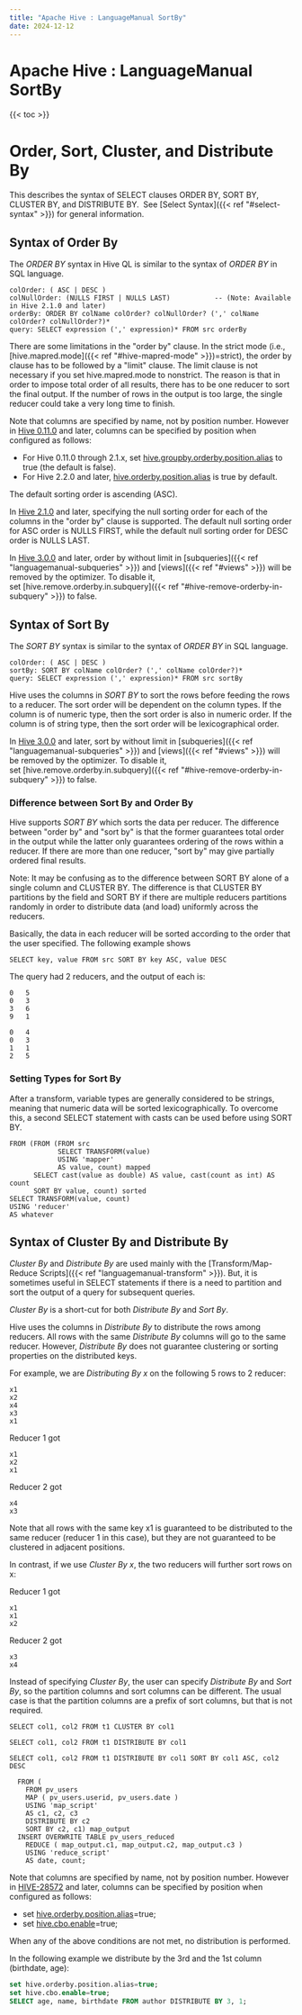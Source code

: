 ```yaml
---
title: "Apache Hive : LanguageManual SortBy"
date: 2024-12-12
---
```


# Apache Hive : LanguageManual SortBy

{{< toc >}}

# Order, Sort, Cluster, and Distribute By

This describes the syntax of SELECT clauses ORDER BY, SORT BY, CLUSTER BY, and DISTRIBUTE BY.  See [Select Syntax]({{< ref "#select-syntax" >}}) for general information.

## Syntax of Order By

The *ORDER BY* syntax in Hive QL is similar to the syntax of *ORDER BY* in SQL language.

```
colOrder: ( ASC | DESC )
colNullOrder: (NULLS FIRST | NULLS LAST)           -- (Note: Available in Hive 2.1.0 and later)
orderBy: ORDER BY colName colOrder? colNullOrder? (',' colName colOrder? colNullOrder?)*
query: SELECT expression (',' expression)* FROM src orderBy

```

There are some limitations in the "order by" clause. In the strict mode (i.e., [hive.mapred.mode]({{< ref "#hive-mapred-mode" >}})=strict), the order by clause has to be followed by a "limit" clause. The limit clause is not necessary if you set hive.mapred.mode to nonstrict. The reason is that in order to impose total order of all results, there has to be one reducer to sort the final output. If the number of rows in the output is too large, the single reducer could take a very long time to finish.

Note that columns are specified by name, not by position number. However in [Hive 0.11.0](https://issues.apache.org/jira/browse/HIVE-581) and later, columns can be specified by position when configured as follows:

* For Hive 0.11.0 through 2.1.x, set [hive.groupby.orderby.position.alias](https://hive.apache.org/docs/latest/user/configuration-properties#hivegroupbyorderbypositionalias) to true (the default is false).
* For Hive 2.2.0 and later, [hive.orderby.position.alias](https://hive.apache.org/docs/latest/user/configuration-properties#hiveorderbypositionalias) is true by default.

The default sorting order is ascending (ASC).

In [Hive 2.1.0](https://issues.apache.org/jira/browse/HIVE-12994) and later, specifying the null sorting order for each of the columns in the "order by" clause is supported. The default null sorting order for ASC order is NULLS FIRST, while the default null sorting order for DESC order is NULLS LAST.

In [Hive 3.0.0](https://issues.apache.org/jira/browse/HIVE-6348) and later, order by without limit in [subqueries]({{< ref "languagemanual-subqueries" >}}) and [views]({{< ref "#views" >}}) will be removed by the optimizer. To disable it, set [hive.remove.orderby.in.subquery]({{< ref "#hive-remove-orderby-in-subquery" >}}) to false.

## Syntax of Sort By

The *SORT BY* syntax is similar to the syntax of *ORDER BY* in SQL language.

```
colOrder: ( ASC | DESC )
sortBy: SORT BY colName colOrder? (',' colName colOrder?)*
query: SELECT expression (',' expression)* FROM src sortBy

```

Hive uses the columns in *SORT BY* to sort the rows before feeding the rows to a reducer. The sort order will be dependent on the column types. If the column is of numeric type, then the sort order is also in numeric order. If the column is of string type, then the sort order will be lexicographical order.

In [Hive 3.0.0](https://issues.apache.org/jira/browse/HIVE-6348) and later, sort by without limit in [subqueries]({{< ref "languagemanual-subqueries" >}}) and [views]({{< ref "#views" >}}) will be removed by the optimizer. To disable it, set [hive.remove.orderby.in.subquery]({{< ref "#hive-remove-orderby-in-subquery" >}}) to false.

### Difference between Sort By and Order By

Hive supports *SORT BY* which sorts the data per reducer. The difference between "order by" and "sort by" is that the former guarantees total order in the output while the latter only guarantees ordering of the rows within a reducer. If there are more than one reducer, "sort by" may give partially ordered final results.

Note: It may be confusing as to the difference between SORT BY alone of a single column and CLUSTER BY. The difference is that CLUSTER BY partitions by the field and SORT BY if there are multiple reducers partitions randomly in order to distribute data (and load) uniformly across the reducers.

Basically, the data in each reducer will be sorted according to the order that the user specified. The following example shows

```
SELECT key, value FROM src SORT BY key ASC, value DESC

```

The query had 2 reducers, and the output of each is:

```
0   5
0   3
3   6
9   1

```

```
0   4
0   3
1   1
2   5

```

### Setting Types for Sort By

After a transform, variable types are generally considered to be strings, meaning that numeric data will be sorted lexicographically. To overcome this, a second SELECT statement with casts can be used before using SORT BY.

```
FROM (FROM (FROM src
            SELECT TRANSFORM(value)
            USING 'mapper'
            AS value, count) mapped
      SELECT cast(value as double) AS value, cast(count as int) AS count
      SORT BY value, count) sorted
SELECT TRANSFORM(value, count)
USING 'reducer'
AS whatever

```

## Syntax of Cluster By and Distribute By

*Cluster By* and *Distribute By* are used mainly with the [Transform/Map-Reduce Scripts]({{< ref "languagemanual-transform" >}}). But, it is sometimes useful in SELECT statements if there is a need to partition and sort the output of a query for subsequent queries.

*Cluster By* is a short-cut for both *Distribute By* and *Sort By*.

Hive uses the columns in *Distribute By* to distribute the rows among reducers. All rows with the same *Distribute By* columns will go to the same reducer. However, *Distribute By* does not guarantee clustering or sorting properties on the distributed keys.

For example, we are *Distributing By x* on the following 5 rows to 2 reducer:

```
x1
x2
x4
x3
x1

```

Reducer 1 got

```
x1
x2
x1

```

Reducer 2 got

```
x4
x3

```

Note that all rows with the same key x1 is guaranteed to be distributed to the same reducer (reducer 1 in this case), but they are not guaranteed to be clustered in adjacent positions.

In contrast, if we use *Cluster By x*, the two reducers will further sort rows on x:

Reducer 1 got

```
x1
x1
x2

```

Reducer 2 got

```
x3
x4

```

Instead of specifying *Cluster By*, the user can specify *Distribute By* and *Sort By*, so the partition columns and sort columns can be different. The usual case is that the partition columns are a prefix of sort columns, but that is not required.

```
SELECT col1, col2 FROM t1 CLUSTER BY col1

```

```
SELECT col1, col2 FROM t1 DISTRIBUTE BY col1

SELECT col1, col2 FROM t1 DISTRIBUTE BY col1 SORT BY col1 ASC, col2 DESC

```

```
  FROM (
    FROM pv_users
    MAP ( pv_users.userid, pv_users.date )
    USING 'map_script'
    AS c1, c2, c3
    DISTRIBUTE BY c2
    SORT BY c2, c1) map_output
  INSERT OVERWRITE TABLE pv_users_reduced
    REDUCE ( map_output.c1, map_output.c2, map_output.c3 )
    USING 'reduce_script'
    AS date, count;

```

Note that columns are specified by name, not by position number. However in [HIVE-28572](https://issues.apache.org/jira/browse/HIVE-28572) and later, columns can be specified by position when configured as follows:

* set [hive.orderby.position.alias](https://hive.apache.org/docs/latest/configuration-properties/#hiveorderbypositionalias)=true;
* set [hive.cbo.enable](https://hive.apache.org/docs/latest/configuration-properties/#hivecboenable)=true;

When any of the above conditions are not met, no distribution is performed.

In the following example we distribute by the 3rd and the 1st column (birthdate, age): 
```sql
set hive.orderby.position.alias=true;
set hive.cbo.enable=true;
SELECT age, name, birthdate FROM author DISTRIBUTE BY 3, 1;
```
